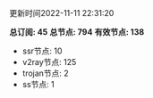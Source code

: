 更新时间2022-11-11 22:31:20

**总订阅: 45**
**总节点: 794**
**有效节点: 138**
- ssr节点: 10
- v2ray节点: 125
- trojan节点: 2
- ss节点: 1
